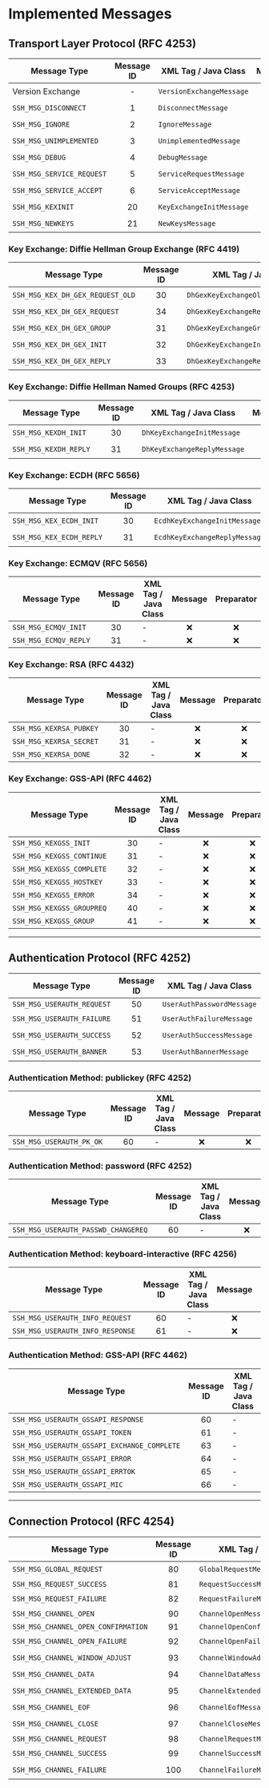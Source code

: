 # Implemented Messages

## Transport Layer Protocol (RFC 4253)

| Message Type              | Message ID | XML Tag / Java Class     |     Message      |    Preparator    |    Serializer    |      Parser      |     Handler      |
| ------------------------- | :--------: | ------------------------ | :--------------: | :--------------: | :--------------: | :--------------: | :--------------: |
| Version Exchange          |     -      | `VersionExchangeMessage` | &#x2714;&#xfe0f; | &#x2714;&#xfe0f; | &#x2714;&#xfe0f; | &#x2714;&#xfe0f; | &#x2714;&#xfe0f; |
| `SSH_MSG_DISCONNECT`      |     1      | `DisconnectMessage`      | &#x2714;&#xfe0f; | &#x26a0;&#xfe0f; | &#x2714;&#xfe0f; | &#x2714;&#xfe0f; | &#x2714;&#xfe0f; |
| `SSH_MSG_IGNORE`          |     2      | `IgnoreMessage`          | &#x2714;&#xfe0f; | &#x26a0;&#xfe0f; | &#x2714;&#xfe0f; | &#x2714;&#xfe0f; | &#x2714;&#xfe0f; |
| `SSH_MSG_UNIMPLEMENTED`   |     3      | `UnimplementedMessage`   | &#x2714;&#xfe0f; | &#x26a0;&#xfe0f; | &#x2714;&#xfe0f; | &#x2714;&#xfe0f; |     &#x274c;     |
| `SSH_MSG_DEBUG`           |     4      | `DebugMessage`           | &#x2714;&#xfe0f; | &#x26a0;&#xfe0f; | &#x2714;&#xfe0f; | &#x2714;&#xfe0f; | &#x2714;&#xfe0f; |
| `SSH_MSG_SERVICE_REQUEST` |     5      | `ServiceRequestMessage`  | &#x2714;&#xfe0f; | &#x2714;&#xfe0f; | &#x2714;&#xfe0f; | &#x2714;&#xfe0f; |     &#x274c;     |
| `SSH_MSG_SERVICE_ACCEPT`  |     6      | `ServiceAcceptMessage`   | &#x2714;&#xfe0f; | &#x26a0;&#xfe0f; | &#x2714;&#xfe0f; | &#x2714;&#xfe0f; | &#x26a0;&#xfe0f; |
| `SSH_MSG_KEXINIT`         |     20     | `KeyExchangeInitMessage` | &#x2714;&#xfe0f; | &#x2714;&#xfe0f; | &#x2714;&#xfe0f; | &#x2714;&#xfe0f; | &#x2714;&#xfe0f; |
| `SSH_MSG_NEWKEYS`         |     21     | `NewKeysMessage`         | &#x2714;&#xfe0f; | &#x2714;&#xfe0f; | &#x2714;&#xfe0f; | &#x2714;&#xfe0f; | &#x26a0;&#xfe0f; |

### Key Exchange: Diffie Hellman Group Exchange (RFC 4419)

| Message Type                     | Message ID | XML Tag / Java Class                |     Message      |    Preparator    |    Serializer    |      Parser      |     Handler      |
| -------------------------------- | :--------: | ----------------------------------- | :--------------: | :--------------: | :--------------: | :--------------: | :--------------: |
| `SSH_MSG_KEX_DH_GEX_REQUEST_OLD` |     30     | `DhGexKeyExchangeOldRequestMessage` | &#x2714;&#xfe0f; | &#x2714;&#xfe0f; | &#x2714;&#xfe0f; |     &#x274c;     |     &#x274c;     |
| `SSH_MSG_KEX_DH_GEX_REQUEST`     |     34     | `DhGexKeyExchangeRequestMessage`    | &#x2714;&#xfe0f; | &#x2714;&#xfe0f; | &#x2714;&#xfe0f; |     &#x274c;     |     &#x274c;     |
| `SSH_MSG_KEX_DH_GEX_GROUP`       |     31     | `DhGexKeyExchangeGroupMessage`      | &#x2714;&#xfe0f; |     &#x274c;     |     &#x274c;     | &#x2714;&#xfe0f; | &#x2714;&#xfe0f; |
| `SSH_MSG_KEX_DH_GEX_INIT`        |     32     | `DhGexKeyExchangeInitMessage`       | &#x2714;&#xfe0f; | &#x2714;&#xfe0f; | &#x2714;&#xfe0f; |     &#x274c;     |     &#x274c;     |
| `SSH_MSG_KEX_DH_GEX_REPLY`       |     33     | `DhGexKeyExchangeReplyMessage`      | &#x2714;&#xfe0f; |     &#x274c;     |     &#x274c;     | &#x2714;&#xfe0f; | &#x2714;&#xfe0f; |

### Key Exchange: Diffie Hellman Named Groups (RFC 4253)

| Message Type          | Message ID | XML Tag / Java Class        |     Message      |    Preparator    |    Serializer    |      Parser      |     Handler      |
| --------------------- | :--------: | --------------------------- | :--------------: | :--------------: | :--------------: | :--------------: | :--------------: |
| `SSH_MSG_KEXDH_INIT`  |     30     | `DhKeyExchangeInitMessage`  | &#x2714;&#xfe0f; | &#x2714;&#xfe0f; | &#x2714;&#xfe0f; |     &#x274c;     |     &#x274c;     |
| `SSH_MSG_KEXDH_REPLY` |     31     | `DhKeyExchangeReplyMessage` | &#x2714;&#xfe0f; |     &#x274c;     |     &#x274c;     | &#x2714;&#xfe0f; | &#x2714;&#xfe0f; |

### Key Exchange: ECDH (RFC 5656)

| Message Type             | Message ID | XML Tag / Java Class          |     Message      |    Preparator    |    Serializer    |      Parser      |     Handler      |
| ------------------------ | :--------: | ----------------------------- | :--------------: | :--------------: | :--------------: | :--------------: | :--------------: |
| `SSH_MSG_KEX_ECDH_INIT`  |     30     | `EcdhKeyExchangeInitMessage`  | &#x2714;&#xfe0f; | &#x2714;&#xfe0f; | &#x2714;&#xfe0f; | &#x2714;&#xfe0f; |     &#x274c;     |
| `SSH_MSG_KEX_ECDH_REPLY` |     31     | `EcdhKeyExchangeReplyMessage` | &#x2714;&#xfe0f; | &#x26a0;&#xfe0f; | &#x2714;&#xfe0f; | &#x2714;&#xfe0f; | &#x2714;&#xfe0f; |

### Key Exchange: ECMQV (RFC 5656)

| Message Type          | Message ID | XML Tag / Java Class | Message  | Preparator | Serializer |  Parser  | Handler  |
| --------------------- | :--------: | -------------------- | :------: | :--------: | :--------: | :------: | :------: |
| `SSH_MSG_ECMQV_INIT`  |     30     | -                    | &#x274c; |  &#x274c;  |  &#x274c;  | &#x274c; | &#x274c; |
| `SSH_MSG_ECMQV_REPLY` |     31     | -                    | &#x274c; |  &#x274c;  |  &#x274c;  | &#x274c; | &#x274c; |

### Key Exchange: RSA (RFC 4432)

| Message Type            | Message ID | XML Tag / Java Class | Message  | Preparator | Serializer |  Parser  | Handler  |
| ----------------------- | :--------: | -------------------- | :------: | :--------: | :--------: | :------: | :------: |
| `SSH_MSG_KEXRSA_PUBKEY` |     30     | -                    | &#x274c; |  &#x274c;  |  &#x274c;  | &#x274c; | &#x274c; |
| `SSH_MSG_KEXRSA_SECRET` |     31     | -                    | &#x274c; |  &#x274c;  |  &#x274c;  | &#x274c; | &#x274c; |
| `SSH_MSG_KEXRSA_DONE`   |     32     | -                    | &#x274c; |  &#x274c;  |  &#x274c;  | &#x274c; | &#x274c; |

### Key Exchange: GSS-API (RFC 4462)

| Message Type              | Message ID | XML Tag / Java Class | Message  | Preparator | Serializer |  Parser  | Handler  |
| ------------------------- | :--------: | -------------------- | :------: | :--------: | :--------: | :------: | :------: |
| `SSH_MSG_KEXGSS_INIT`     |     30     | -                    | &#x274c; |  &#x274c;  |  &#x274c;  | &#x274c; | &#x274c; |
| `SSH_MSG_KEXGSS_CONTINUE` |     31     | -                    | &#x274c; |  &#x274c;  |  &#x274c;  | &#x274c; | &#x274c; |
| `SSH_MSG_KEXGSS_COMPLETE` |     32     | -                    | &#x274c; |  &#x274c;  |  &#x274c;  | &#x274c; | &#x274c; |
| `SSH_MSG_KEXGSS_HOSTKEY`  |     33     | -                    | &#x274c; |  &#x274c;  |  &#x274c;  | &#x274c; | &#x274c; |
| `SSH_MSG_KEXGSS_ERROR`    |     34     | -                    | &#x274c; |  &#x274c;  |  &#x274c;  | &#x274c; | &#x274c; |
| `SSH_MSG_KEXGSS_GROUPREQ` |     40     | -                    | &#x274c; |  &#x274c;  |  &#x274c;  | &#x274c; | &#x274c; |
| `SSH_MSG_KEXGSS_GROUP`    |     41     | -                    | &#x274c; |  &#x274c;  |  &#x274c;  | &#x274c; | &#x274c; |

---

## Authentication Protocol (RFC 4252)

| Message Type               | Message ID | XML Tag / Java Class      |     Message      |    Preparator    |    Serializer    |      Parser      | Handler  |
| -------------------------- | :--------: | ------------------------- | :--------------: | :--------------: | :--------------: | :--------------: | :------: |
| `SSH_MSG_USERAUTH_REQUEST` |     50     | `UserAuthPasswordMessage` | &#x26a0;&#xfe0f; | &#x26a0;&#xfe0f; | &#x26a0;&#xfe0f; |     &#x274c;     | &#x274c; |
| `SSH_MSG_USERAUTH_FAILURE` |     51     | `UserAuthFailureMessage`  | &#x2714;&#xfe0f; | &#x26a0;&#xfe0f; | &#x2714;&#xfe0f; | &#x2714;&#xfe0f; | &#x274c; |
| `SSH_MSG_USERAUTH_SUCCESS` |     52     | `UserAuthSuccessMessage`  | &#x2714;&#xfe0f; | &#x2714;&#xfe0f; | &#x2714;&#xfe0f; | &#x2714;&#xfe0f; | &#x274c; |
| `SSH_MSG_USERAUTH_BANNER`  |     53     | `UserAuthBannerMessage`   | &#x2714;&#xfe0f; | &#x26a0;&#xfe0f; | &#x2714;&#xfe0f; | &#x2714;&#xfe0f; | &#x274c; |

### Authentication Method: publickey (RFC 4252)

| Message Type             | Message ID | XML Tag / Java Class | Message  | Preparator | Serializer |  Parser  | Handler  |
| ------------------------ | :--------: | -------------------- | :------: | :--------: | :--------: | :------: | :------: |
| `SSH_MSG_USERAUTH_PK_OK` |     60     | -                    | &#x274c; |  &#x274c;  |  &#x274c;  | &#x274c; | &#x274c; |

### Authentication Method: password (RFC 4252)

| Message Type                        | Message ID | XML Tag / Java Class | Message  | Preparator | Serializer |  Parser  | Handler  |
| ----------------------------------- | :--------: | -------------------- | :------: | :--------: | :--------: | :------: | :------: |
| `SSH_MSG_USERAUTH_PASSWD_CHANGEREQ` |     60     | -                    | &#x274c; |  &#x274c;  |  &#x274c;  | &#x274c; | &#x274c; |

### Authentication Method: keyboard-interactive (RFC 4256)

| Message Type                     | Message ID | XML Tag / Java Class | Message  | Preparator | Serializer |  Parser  | Handler  |
| -------------------------------- | :--------: | -------------------- | :------: | :--------: | :--------: | :------: | :------: |
| `SSH_MSG_USERAUTH_INFO_REQUEST`  |     60     | -                    | &#x274c; |  &#x274c;  |  &#x274c;  | &#x274c; | &#x274c; |
| `SSH_MSG_USERAUTH_INFO_RESPONSE` |     61     | -                    | &#x274c; |  &#x274c;  |  &#x274c;  | &#x274c; | &#x274c; |

### Authentication Method: GSS-API (RFC 4462)

| Message Type                                | Message ID | XML Tag / Java Class | Message  | Preparator | Serializer |  Parser  | Handler  |
| ------------------------------------------- | :--------: | -------------------- | :------: | :--------: | :--------: | :------: | :------: |
| `SSH_MSG_USERAUTH_GSSAPI_RESPONSE`          |     60     | -                    | &#x274c; |  &#x274c;  |  &#x274c;  | &#x274c; | &#x274c; |
| `SSH_MSG_USERAUTH_GSSAPI_TOKEN`             |     61     | -                    | &#x274c; |  &#x274c;  |  &#x274c;  | &#x274c; | &#x274c; |
| `SSH_MSG_USERAUTH_GSSAPI_EXCHANGE_COMPLETE` |     63     | -                    | &#x274c; |  &#x274c;  |  &#x274c;  | &#x274c; | &#x274c; |
| `SSH_MSG_USERAUTH_GSSAPI_ERROR`             |     64     | -                    | &#x274c; |  &#x274c;  |  &#x274c;  | &#x274c; | &#x274c; |
| `SSH_MSG_USERAUTH_GSSAPI_ERRTOK`            |     65     | -                    | &#x274c; |  &#x274c;  |  &#x274c;  | &#x274c; | &#x274c; |
| `SSH_MSG_USERAUTH_GSSAPI_MIC`               |     66     | -                    | &#x274c; |  &#x274c;  |  &#x274c;  | &#x274c; | &#x274c; |

---

## Connection Protocol (RFC 4254)

| Message Type                        | Message ID | XML Tag / Java Class             |     Message      |    Preparator    |    Serializer    |      Parser      |     Handler      |
| ----------------------------------- | :--------: | -------------------------------- | :--------------: | :--------------: | :--------------: | :--------------: | :--------------: |
| `SSH_MSG_GLOBAL_REQUEST`            |     80     | `GlobalRequestMessage`           | &#x2714;&#xfe0f; | &#x26a0;&#xfe0f; | &#x2714;&#xfe0f; | &#x2714;&#xfe0f; |     &#x274c;     |
| `SSH_MSG_REQUEST_SUCCESS`           |     81     | `RequestSuccessMessage`          | &#x26a0;&#xfe0f; | &#x26a0;&#xfe0f; | &#x26a0;&#xfe0f; | &#x26a0;&#xfe0f; |     &#x274c;     |
| `SSH_MSG_REQUEST_FAILURE`           |     82     | `RequestFailureMessage`          | &#x2714;&#xfe0f; | &#x2714;&#xfe0f; | &#x2714;&#xfe0f; | &#x2714;&#xfe0f; |     &#x274c;     |
| `SSH_MSG_CHANNEL_OPEN`              |     90     | `ChannelOpenMessage`             | &#x26a0;&#xfe0f; | &#x26a0;&#xfe0f; | &#x26a0;&#xfe0f; | &#x26a0;&#xfe0f; |     &#x274c;     |
| `SSH_MSG_CHANNEL_OPEN_CONFIRMATION` |     91     | `ChannelOpenConfirmationMessage` | &#x26a0;&#xfe0f; | &#x26a0;&#xfe0f; | &#x26a0;&#xfe0f; | &#x26a0;&#xfe0f; | &#x26a0;&#xfe0f; |
| `SSH_MSG_CHANNEL_OPEN_FAILURE`      |     92     | `ChannelOpenFailureMessage`      | &#x2714;&#xfe0f; | &#x26a0;&#xfe0f; | &#x2714;&#xfe0f; | &#x2714;&#xfe0f; |     &#x274c;     |
| `SSH_MSG_CHANNEL_WINDOW_ADJUST`     |     93     | `ChannelWindowAdjustMessage`     | &#x2714;&#xfe0f; | &#x26a0;&#xfe0f; | &#x2714;&#xfe0f; | &#x2714;&#xfe0f; |     &#x274c;     |
| `SSH_MSG_CHANNEL_DATA`              |     94     | `ChannelDataMessage`             | &#x2714;&#xfe0f; | &#x26a0;&#xfe0f; | &#x2714;&#xfe0f; | &#x2714;&#xfe0f; |     &#x274c;     |
| `SSH_MSG_CHANNEL_EXTENDED_DATA`     |     95     | `ChannelExtendedDataMessage`     | &#x2714;&#xfe0f; | &#x26a0;&#xfe0f; | &#x2714;&#xfe0f; | &#x2714;&#xfe0f; |     &#x274c;     |
| `SSH_MSG_CHANNEL_EOF`               |     96     | `ChannelEofMessage`              | &#x2714;&#xfe0f; | &#x26a0;&#xfe0f; | &#x2714;&#xfe0f; | &#x2714;&#xfe0f; |     &#x274c;     |
| `SSH_MSG_CHANNEL_CLOSE`             |     97     | `ChannelCloseMessage`            | &#x2714;&#xfe0f; | &#x26a0;&#xfe0f; | &#x2714;&#xfe0f; | &#x2714;&#xfe0f; |     &#x274c;     |
| `SSH_MSG_CHANNEL_REQUEST`           |     98     | `ChannelRequestMessage`          | &#x26a0;&#xfe0f; | &#x26a0;&#xfe0f; | &#x26a0;&#xfe0f; | &#x26a0;&#xfe0f; |     &#x274c;     |
| `SSH_MSG_CHANNEL_SUCCESS`           |     99     | `ChannelSuccessMessage`          | &#x2714;&#xfe0f; | &#x2714;&#xfe0f; | &#x2714;&#xfe0f; | &#x2714;&#xfe0f; |     &#x274c;     |
| `SSH_MSG_CHANNEL_FAILURE`           |    100     | `ChannelFailureMessage`          | &#x2714;&#xfe0f; | &#x2714;&#xfe0f; | &#x2714;&#xfe0f; | &#x2714;&#xfe0f; |     &#x274c;     |
